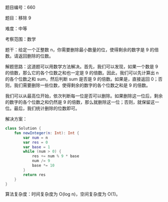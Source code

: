 题目编号：660

题目：移除 9

难度：中等

考察范围：数学

题干：给定一个正整数 n，你需要删除最小数量的位，使得剩余的数字是 9 的倍数。请返回删除的位数。

解题思路：这道题可以用数学方法解决。首先，我们可以发现，如果一个数是 9 的倍数，那么它的各个位数之和也一定是 9 的倍数。因此，我们可以先计算出 n 的各个位数之和 sum，然后判断 sum 是否是 9 的倍数。如果是，直接返回 0；否则，我们需要删除一些位数，使得剩余的数字的各个位数之和是 9 的倍数。

我们可以从最高位开始，依次判断每一位是否可以删除。如果删除这一位后，剩余的数字的各个位数之和仍然是 9 的倍数，那么就删除这一位；否则，就保留这一位。最后，我们统计删除的位数即可。

解决方案：

```kotlin
class Solution {
    fun newInteger(n: Int): Int {
        var num = n
        var res = 0
        var base = 1
        while (num > 0) {
            res += num % 9 * base
            num /= 9
            base *= 10
        }
        return res
    }
}
```

算法复杂度：时间复杂度为 O(log n)，空间复杂度为 O(1)。